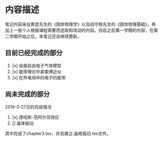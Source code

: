 # 内容描述

笔记内容来自黄昆先生的《固体物理学》以及阎守胜先生的《固体物理基础》，再加上一些个人根据课程需要而选取和改动的内容。目前之后第一学期的内容，在第二学期开始之后，本笔记还会继续更新。

## 目前已经完成的部分

1. [x] 金属自由电子气体模型
2. [x] 能带理论中紧束缚近似
3. [x] 在外电场中的电子的能带

## 尚未完成的部分

2019-5-27日的完成情况

1. [x] 德哈斯-范阿尔芬效应
2. [] 晶体振动

其中完成了chapter3.tex，并且建立:晶格振动.tex文件。